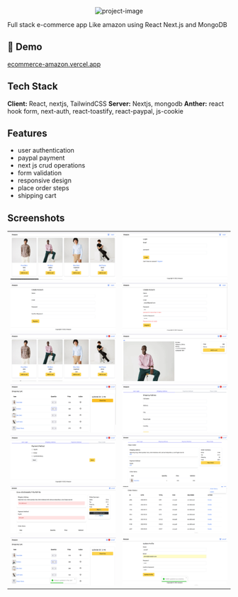 <p align="center"><img src="https://socialify.git.ci/yousefwahba/amazon-clone/image?language=1&amp;pattern=Floating%20Cogs&amp;theme=Light" alt="project-image"></p>

<p id="description">Full stack e-commerce app Like amazon using React Next.js and MongoDB</p>

<h2>🚀 Demo</h2>

[ecommerce-amazon.vercel.app](https://ecommerce-amazon.vercel.app/)

## Tech Stack

**Client:** React, nextjs, TailwindCSS
**Server:** Nextjs, mongodb
**Anther:** react hook form, next-auth, react-toastify, react-paypal, js-cookie

## Features

- user authentication
- paypal payment
- next js crud operations
- form validation
- responsive design
- place order steps
- shipping cart

## Screenshots

|                                              |                                              |
| -------------------------------------------- | -------------------------------------------- |
| ![App Screenshot](./public/images/rm/1.png)  | ![App Screenshot](./public/images/rm/2.png)  |
| ![App Screenshot](./public/images/rm/3.png)  | ![App Screenshot](./public/images/rm/4.png)  |
| ![App Screenshot](./public/images/rm/5.png)  | ![App Screenshot](./public/images/rm/6.png)  |
| ![App Screenshot](./public/images/rm/8.png)  | ![App Screenshot](./public/images/rm/9.png)  |
| ![App Screenshot](./public/images/rm/10.png) | ![App Screenshot](./public/images/rm/11.png) |
| ![App Screenshot](./public/images/rm/12.png) | ![App Screenshot](./public/images/rm/14.png) |
| ![App Screenshot](./public/images/rm/7.png)  | ![App Screenshot](./public/images/rm/15.png) |
